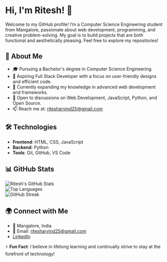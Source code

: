 # Hi, I'm Ritesh! 👋  
Welcome to my GitHub profile! I’m a Computer Science Engineering student from Mangalore, passionate about web development, programming, and creative problem-solving. My goal is to build projects that are both functional and aesthetically pleasing. Feel free to explore my repositories!

## 🌟 About Me  
- 🎓 Pursuing a Bachelor's degree in Computer Science Engineering.  
- 💼 Aspiring Full Stack Developer with a focus on user-friendly designs and efficient code.  
- 🌱 Currently expanding my knowledge in advanced web development and frameworks.  
- 💬 Open to discussions on Web Development, JavaScript, Python, and Open Source.  
- 📫 Reach me at: ritesharvind25@gmail.com  

## 🛠️ Technologies  
- **Frontend**: HTML, CSS, JavaScript  
- **Backend**: Python  
- **Tools**: Git, GitHub, VS Code  

## 📊 GitHub Stats  
![Ritesh's GitHub Stats](link-to-github-stats)  
![Top Languages](link-to-top-languages)  
![GitHub Streak](link-to-github-streak)  

## 🌍 Connect with Me  
- 📍 Mangalore, India  
- 📧 Email: ritesharvind25@gmail.com  
- [LinkedIn](link-to-linkedin-profile)  

⚡ **Fun Fact**: I believe in lifelong learning and continually strive to stay at the forefront of technology!
